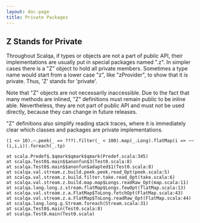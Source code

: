 ```yaml
---
layout: doc-page
title: Private Packages
---
```

## Z Stands for Private

Throughout Scalqa, if types or objects are not a part of public API, their implementations are usually 
put in special packages named ".z". In simpler cases there is a "Z" object to hold all private members.
Sometimes a type name would start from a lower case "z", like "zProvider", to show that it is private.
Thus, 'Z' stands for 'private'.

Note that "Z" objects are not necessarily inaccessible. Due to the fact that many methods are inlined, "Z" definitions must
remain public to be inline able. Nevertheless, they are not part of public API and must not be used directly, because 
they can change in future releases.   

"Z" definitions also simplify reading stack traces, where it is
immediately clear which classes and packages are private implementations.   

```
(1 <> 10).~.peek(_ => ???).filter(_ < 100).map(_.Long).flatMap(i => ~~(i,i,i)).foreach(_.tp)

at scala.Predef$.$qmark$qmark$qmark(Predef.scala:345)
at scalqa.Test0$.main$$anonfun$3(Test0.scala:8)
at scalqa.Test0$.main$$anonfun$adapted$1(Test0.scala:8)
at scalqa.val.stream.z.build.peek.peek.read_Opt(peek.scala:5)
at scalqa.val.stream.z.build.filter.take.read_Opt(take.scala:6)
at scalqa.val.stream.z.build.map.map$Longs.readRaw_Opt(map.scala:11)
at scalqa.lang.long.z.stream.flatMap$Longs.fewOpt(flatMap.scala:13)
at scalqa.val.stream.z.a.FlatMap$ToLong.fetchOpt(FlatMap.scala:43)
at scalqa.val.stream.z.a.FlatMap$ToLong.readRaw_Opt(FlatMap.scala:44)
at scalqa.lang.long.g.Stream.foreach(Stream.scala:31)
at scalqa.Test0$.main(Test0.scala:8)
at scalqa.Test0.main(Test0.scala)

```